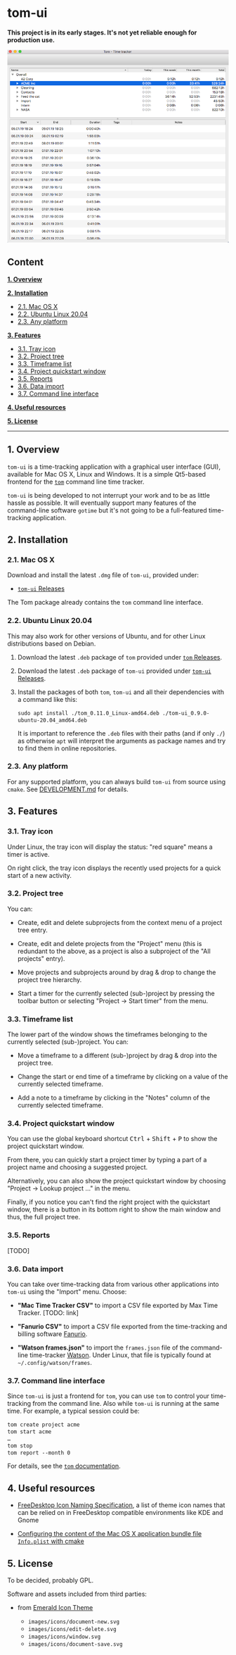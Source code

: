 # tom-ui

**This project is in its early stages. It's not yet reliable enough for production use.**

![](docs/screenshot%20mac.png)


## Content

**[1. Overview](#1-overview)**

**[2. Installation](#2-installation)**

* [2.1. Mac OS X](#21-mac-os-x)
* [2.2. Ubuntu Linux 20.04](#22-ubuntu-linux-2004)
* [2.3. Any platform](#23-any-platform)

**[3. Features](#3-features)**

* [3.1. Tray icon](#31-tray-icon)
* [3.2. Project tree](#32-project-tree)
* [3.3. Timeframe list](#33-timeframe-list)
* [3.4. Project quickstart window](#34-project-quickstart-window)
* [3.5. Reports](#35-reports)
* [3.6. Data import](#36-data-import)
* [3.7. Command line interface](#37-command-line-interface)

**[4. Useful resources](4-useful-resources)**

**[5. License](5-license)**

----


## 1. Overview

`tom-ui` is a time-tracking application with a graphical user interface (GUI), available for Mac OS X, Linux and Windows. It is a simple Qt5-based frontend for the [`tom`](https://github.com/jansorg/tom) command line time tracker.

`tom-ui` is being developed to not interrupt your work and to be as little hassle as possible. It will eventually support many features of the command-line software `gotime` but it's not going to be a full-featured time-tracking application.


## 2. Installation

### 2.1. Mac OS X

Download and install the latest `.dmg` file of `tom-ui`, provided under:
* [`tom-ui` Releases](https://github.com/jansorg/tom-ui/releases)

The Tom package already contains the `tom` command line interface.

### 2.2. Ubuntu Linux 20.04

This may also work for other versions of Ubuntu, and for other Linux distributions based on Debian.

1. Download the latest `.deb` package of `tom` provided under [`tom` Releases](https://github.com/jansorg/tom/releases).

2. Download the latest `.deb` package of `tom-ui` provided under [`tom-ui` Releases](https://github.com/jansorg/tom/releases).

3. Install the packages of both `tom`, `tom-ui` and all their dependencies with a command like this:
  
       sudo apt install ./tom_0.11.0_Linux-amd64.deb ./tom-ui_0.9.0-ubuntu-20.04_amd64.deb
       
    It is important to reference the `.deb` files with their paths (and if only `./`) as otherwise `apt` will interpret the arguments as package names and try to find them in online repositories.


### 2.3. Any platform

For any supported platform, you can always build `tom-ui` from source using `cmake`. See [DEVELOPMENT.md](https://github.com/jansorg/tom-ui/blob/master/DEVELOPMENT.md) for details.


## 3. Features

### 3.1. Tray icon

Under Linux, the tray icon will display the status: "red square" means a timer is active.

On right click, the tray icon displays the recently used projects for a quick start of a new activity.


### 3.2. Project tree

You can:

* Create, edit and delete subprojects from the context menu of a project tree entry.

* Create, edit and delete projects from the "Project" menu (this is redundant to the above, as a project is also a subproject of the "All projects" entry).

* Move projects and subprojects around by drag & drop to change the project tree hierarchy.

* Start a timer for the currently selected (sub-)project by pressing the toolbar button or selecting "Project → Start timer" from the menu.


### 3.3. Timeframe list

The lower part of the window shows the timeframes belonging to the currently selected (sub-)project. You can:

* Move a timeframe to a different (sub-)project by drag & drop into the project tree.

* Change the start or end time of a timeframe by clicking on a value of the currently selected timeframe.

* Add a note to a timeframe by clicking in the "Notes" column of the currently selected timeframe.



### 3.4. Project quickstart window

You can use the global keyboard shortcut <kbd>Ctrl</kbd> + <kbd>Shift</kbd> + <kbd>P</kbd> to show the project quickstart window.

From there, you can quickly start a project timer by typing a part of a project name and choosing a suggested project.

Alternatively, you can also show the project quickstart window by choosing "Project → Lookup project …" in the menu.

Finally, if you notice you can't find the right project with the quickstart window, there is a button in its bottom right to show the main window and thus, the full project tree.


### 3.5. Reports

[TODO]


### 3.6. Data import

You can take over time-tracking data from various other applications into `tom-ui` using the "Import" menu. Choose:

* **"Mac Time Tracker CSV"** to import a CSV file exported by Max Time Tracker. [TODO: link]

* **"Fanurio CSV"** to import a CSV file exported from the time-tracking and billing software [Fanurio](https://www.fanuriotimetracking.com/).

* **"Watson frames.json"** to import the `frames.json` file of the command-line time-tracker [Watson](https://tailordev.github.io/Watson/). Under Linux, that file is typically found at `~/.config/watson/frames`.


### 3.7. Command line interface

Since `tom-ui` is just a frontend for `tom`, you can use `tom` to control your time-tracking from the command line. Also while `tom-ui` is running at the same time. For example, a typical session could be:

    tom create project acme
    tom start acme
    …
    tom stop
    tom report --month 0

For details, see the [`tom` documentation](https://github.com/jansorg/tom#readme).


## 4. Useful resources

* [FreeDesktop Icon Naming Specification](https://specifications.freedesktop.org/icon-naming-spec/icon-naming-spec-latest.html), a list of theme icon names that can be relied on in FreeDesktop compatible environments like KDE and Gnome

* [Configuring the content of the Mac OS X application bundle file `Info.plist` with cmake](https://cmake.org/cmake/help/latest/prop_tgt/MACOSX_BUNDLE_INFO_PLIST.html)


## 5. License

To be decided, probably GPL.

Software and assets included from third parties:

* from [Emerald Icon Theme](https://github.com/vinceliuice/emerald-icon-theme)

    * `images/icons/document-new.svg`
    * `images/icons/edit-delete.svg`
    * `images/icons/window.svg`
    * `images/icons/document-save.svg`
